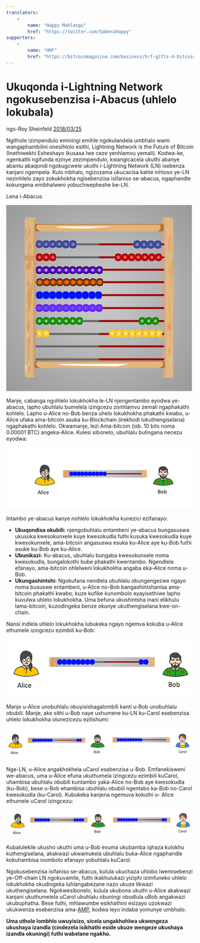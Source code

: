 ```yaml
---
translators: 
    - 
        name: "Happy Mahlangu"
        href: "https://twitter.com/SabeniHappy"
supporters: 
    - 
        name: "HRF"
        href: "https://bitcoinmagazine.com/business/hrf-gifts-4-bitcoin-to-bitcoin-projects"
---
```

# Ukuqonda i-Lightning Network ngokusebenzisa i-Abacus (uhlelo lokubala)

ngo-Roy Sheinfeld [2018/03/25](https://medium.com/breez-technology/understanding-lightning-network-using-an-abacus-daad8dc4cf4bs)

<LanguageDropdown/>


Ngithole izimpendulo eminingi emihle ngokulandela umbhalo wami wangaphambilini
onesihlolo esithi, Lightning Network is the Future of Bitcoin (Inethiwekhi Esheshayo Ikusasa
lwe ceze yenhlamvu yemali). Kodwa-ke, ngenkathi ngifunda ezinye zezimpendulo,
kwangicacela ukuthi abanye abantu abaqondi ngokugcwele ukuthi i-Lightning Network (LN)
isebenza kanjani ngempela. Kulo mbhalo, ngizozama ukucacisa kahle inhloso ye-LN
nezinhlelo zayo zokukhokha ngisebenzisa isifaniso se-abacus, ngaphandle kokungena
emibhalweni yobuchwepheshe be-LN.

Lena i-Abacus:

![](./abacus.png)

Manje, cabanga ngohlelo lokukhokha le-LN njengentambo eyodwa ye-abacus, lapho
ubuhlalu bumelela izingcezu zonhlamvu zemali ngaphakathi kohlelo. Lapho u-Alice no-Bob
benza uhelo lokukhokha phakathi kwabo, u-Alice ufaka ama-bitcoin asuka ku-Blockchain
(irekhodi lokuthengiselana) ngaphakathi kohlelo. Okwamanje, lezi
Ama-bitcoin (isb. 10 bits noma 0.00001 BTC) angeka-Alice. Kulesi sibonelo, ubuhlalu
bulingana necezu eyodwa:

![](./alice-bob-1.png)

Intambo ye-abacus kanye nohlelo lokukhokha kunezici ezifanayo:

- **Ukuqondisa okubili:** njengobuhlalu entambeni ye-abacus bungasuswa ukusuka
kwesokunxele kuye kwesokudla futhi kusuka kwesokudla kuye kwesokunxele, ama-bitcoin
angasuswa esuka ku-Alice aye ku-Bob futhi asuke ku-Bob aye ku-Alice.
- **Ubunikazi:** Ku-abacus, ubuhlalu bungaba kwesokunxele noma kwesokudla, bungalokothi
bube phakathi kwentambo. Ngendlela efanayo, ama-bitcoin ohlelweni lokukhokha angaba
eka-Alice noma u-Bob.
- **Ukungashintshi:** Ngokufana nendlela ubuhlalu obungengezwe ngayo noma bususwe
entambeni, u-Alice no-Bob bangashintshanisa ama-bitcoin phakathi kwabo, kuze kufike
kunombolo eyayisethiwe lapho kuvulwa uhlelo lokukhokha. Uma befuna ukushintsha inani
elikhulu lama-bitcoin, kuzodingeka benze okunye ukuthengiselana kwe-on-chain.

Nansi indlela uhlelo lokukhokha lubukeka ngayo ngemva kokuba u-Alice ethumele izingcezu
ezimbili ku-Bob:

![](./alice-bob-2.png)

Manje u-Alice unobuhlalu obuyisishagalombili kanti u-Bob unobuhlalu obubili. Manje, ake
sithi u-Bob naye uxhumene ku-LN ku-Carol esebenzisa uhlelo lokukhokha olunezicezu
ezilishumi:

![](./alice-bob-carol-1.png)

Nge-LN, u-Alice angakhokhela uCarol esebenzisa u-Bob. Emfanekisweni we-abacus, uma
u-Alice efuna ukuthumela izingcezu ezimbili kuCarol, uhambisa ubuhlalu obubili kuntambo
yaka-Alice no-Bob aye kwesokudla (ku-Bob), bese u-Bob ehambisa ubuhlalu obubili
ngentabo ka-Bob no-Carol kwesokudla (ku-Carol). Kubukeka kanjena ngemuva kokuthi u-
Alice ethumele uCarol izingcezu:

![](./alice-bob-carol-2.png)

Kubalulekile ukusho ukuthi uma u-Bob evuma ukubamba iqhaza kulokhu kuthengiselana,
akakwazi ukwamukela ubuhlalu buka-Alice ngaphandle kokuhambisa inombolo efanayo
yobuhlalu kuCarol.

Ngokusebenzisa isifaniso se-abacus, kulula ukuchaza uhlobo lwemisebenzi ye-Off-chain LN
ngokuvamile, futhi ikakhulukazi yiziphi izimfuneko uhlelo lokukhokha okudingeka
luhlangabezane nazo ukuze likwazi ukuthengiselana. Ngokwesibonelo, kulula ukubona
ukuthi u-Alice akakwazi kanjani ukuthumelela uCarol ubuhlalu obuningi obudlula uBob
angakwazi ukubuphatha. Bese futhi, mhlawumbe esikhathini esizayo uzokwazi ukukwenza
esebenzisa ama-[AMP](https://bitcoinist.com/atomic-multi-path-help-bitcoin-become-formidable-payment-instrument/), kodwa leyo indaba yomunye umbhalo.

**Uma uthole lombhlo uwuyisizo, sicela ungakhohlwa ukwengeza ukushaya izandla (cindezela isikhathi eside ukuze wengeze ukushaya izandla okuningi) futhi wabelane ngakho.**